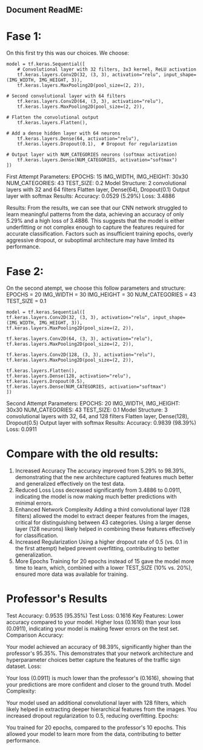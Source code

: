 ## Document ReadME:

# Fase 1:

On this first try this was our choices.
We choose:

    model = tf.keras.Sequential([
        # Convolutional layer with 32 filters, 3x3 kernel, ReLU activation
        tf.keras.layers.Conv2D(32, (3, 3), activation="relu", input_shape=(IMG_WIDTH, IMG_HEIGHT, 3)),
        tf.keras.layers.MaxPooling2D(pool_size=(2, 2)),

    # Second convolutional layer with 64 filters
        tf.keras.layers.Conv2D(64, (3, 3), activation="relu"),
        tf.keras.layers.MaxPooling2D(pool_size=(2, 2)),

    # Flatten the convolutional output
        tf.keras.layers.Flatten(),

    # Add a dense hidden layer with 64 neurons
        tf.keras.layers.Dense(64, activation="relu"),
        tf.keras.layers.Dropout(0.1),  # Dropout for regularization

    # Output layer with NUM_CATEGORIES neurons (softmax activation)
        tf.keras.layers.Dense(NUM_CATEGORIES, activation="softmax")
    ])

First Attempt
Parameters:
EPOCHS: 15
IMG_WIDTH, IMG_HEIGHT: 30x30
NUM_CATEGORIES: 43
TEST_SIZE: 0.2
Model Structure:
2 convolutional layers with 32 and 64 filters
Flatten layer, Dense(64), Dropout(0.1)
Output layer with softmax
Results:
Accuracy: 0.0529 (5.29%)
Loss: 3.4886

Results:
From the results, we can see that our CNN network struggled to learn meaningful patterns from the data, achieving an accuracy of only 5.29% and a high loss of 3.4886. This suggests that the model is either underfitting or not complex enough to capture the features required for accurate classification. Factors such as insufficient training epochs, overly aggressive dropout, or suboptimal architecture may have limited its performance.

# Fase 2:

On the second atempt, we choose this follow parameters and structure:
EPOCHS = 20
IMG_WIDTH = 30
IMG_HEIGHT = 30
NUM_CATEGORIES = 43
TEST_SIZE = 0.1

    model = tf.keras.Sequential([
    tf.keras.layers.Conv2D(32, (3, 3), activation="relu", input_shape=(IMG_WIDTH, IMG_HEIGHT, 3)),
    tf.keras.layers.MaxPooling2D(pool_size=(2, 2)),

    tf.keras.layers.Conv2D(64, (3, 3), activation="relu"),
    tf.keras.layers.MaxPooling2D(pool_size=(2, 2)),

    tf.keras.layers.Conv2D(128, (3, 3), activation="relu"),
    tf.keras.layers.MaxPooling2D(pool_size=(2, 2)),

    tf.keras.layers.Flatten(),
    tf.keras.layers.Dense(128, activation="relu"),
    tf.keras.layers.Dropout(0.5),
    tf.keras.layers.Dense(NUM_CATEGORIES, activation="softmax")
    ])

Second Attempt
Parameters:
EPOCHS: 20
IMG_WIDTH, IMG_HEIGHT: 30x30
NUM_CATEGORIES: 43
TEST_SIZE: 0.1
Model Structure:
3 convolutional layers with 32, 64, and 128 filters
Flatten layer, Dense(128), Dropout(0.5)
Output layer with softmax
Results:
Accuracy: 0.9839 (98.39%)
Loss: 0.0911

# Compare with the old results:

1. Increased Accuracy
   The accuracy improved from 5.29% to 98.39%, demonstrating that the new architecture captured features much better and generalized effectively on the test data.
2. Reduced Loss
   Loss decreased significantly from 3.4886 to 0.0911, indicating the model is now making much better predictions with minimal errors.
3. Enhanced Network Complexity
   Adding a third convolutional layer (128 filters) allowed the model to extract deeper features from the images, critical for distinguishing between 43 categories.
   Using a larger dense layer (128 neurons) likely helped in combining these features effectively for classification.
4. Increased Regularization
   Using a higher dropout rate of 0.5 (vs. 0.1 in the first attempt) helped prevent overfitting, contributing to better generalization.
5. More Epochs
   Training for 20 epochs instead of 15 gave the model more time to learn, which, combined with a lower TEST_SIZE (10% vs. 20%), ensured more data was available for training.

# Professor's Results

Test Accuracy: 0.9535 (95.35%)
Test Loss: 0.1616
Key Features:
Lower accuracy compared to your model.
Higher loss (0.1616) than your loss (0.0911), indicating your model is making fewer errors on the test set.
Comparison
Accuracy:

Your model achieved an accuracy of 98.39%, significantly higher than the professor's 95.35%. This demonstrates that your network architecture and hyperparameter choices better capture the features of the traffic sign dataset.
Loss:

Your loss (0.0911) is much lower than the professor's (0.1616), showing that your predictions are more confident and closer to the ground truth.
Model Complexity:

Your model used an additional convolutional layer with 128 filters, which likely helped in extracting deeper hierarchical features from the images.
You increased dropout regularization to 0.5, reducing overfitting.
Epochs:

You trained for 20 epochs, compared to the professor's 10 epochs. This allowed your model to learn more from the data, contributing to better performance.
